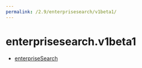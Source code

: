 ```yaml
---
permalink: /2.9/enterprisesearch/v1beta1/
---
```


# enterprisesearch.v1beta1



* [enterpriseSearch](enterpriseSearch.md)